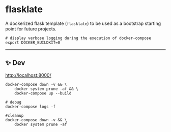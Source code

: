 # flasklate
A dockerized flask template (`flasklate`) to be used as a bootstrap starting point for future projects.

```shell
# display verbose logging during the execution of docker-compose
export DOCKER_BUILDKIT=0
```

***
## ✨ Dev
[http://localhost:8000/](http://localhost:8000/)
```shell 
docker-compose down -v && \
    docker system prune -af && \
    docker-compose up --build
```
```shell
# debug
docker-compose logs -f
```
```shell
#cleanup
docker-compose down -v && \
    docker system prune -af
```
